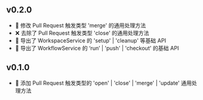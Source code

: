 ## v0.2.0

-   🔧 修改 Pull Request 触发类型 'merge' 的通用处理方法
-   ❌ 去除了 Pull Request 触发类型 'close' 的通用处理方法
-   🚀 导出了 WorkspaceService 的 'setup' | 'cleanup' 等基础 API
-   🚀 导出了 WorkflowService 的 ‘run’ | 'push' | 'checkout' 的基础 API

## v0.1.0

-   🚀 添加 Pull Request 触发类型的 'open' | 'close' | 'merge' | 'update' 通用处理方法
